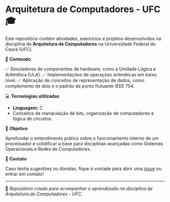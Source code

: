 # Arquitetura de Computadores - UFC 🎓

Este repositório contém atividades, exercícios e projetos desenvolvidos na disciplina de **Arquitetura de Computadores** na Universidade Federal do Ceará (UFC).

📌 **Conteúdo**

✅ Simuladores de componentes de hardware, como a Unidade Lógica e Aritmética (ULA).
✅ Implementações de operações aritméticas em baixo nível.
✅ Aplicação de conceitos de representação de dados, como complemento de dois e o padrão de ponto flutuante IEEE 754.

💻 **Tecnologias utilizadas**

* **Linguagem:** C
* Conceitos de manipulação de bits, organização de computadores e lógica de circuitos.

🚀 **Objetivo**

Aprofundar o entendimento prático sobre o funcionamento interno de um processador e solidificar a base para disciplinas avançadas como Sistemas Operacionais e Redes de Computadores.

📩 **Contato**

Caso tenha sugestões ou dúvidas, fique à vontade para abrir uma [*issue*](https://github.com/NicolasHarnisch/Atividades-ARQ-UFC/issues/new) ou entrar em contato!

---
🔹 *Repositório criado para acompanhar o aprendizado na disciplina de Arquitetura de Computadores - UFC.*
